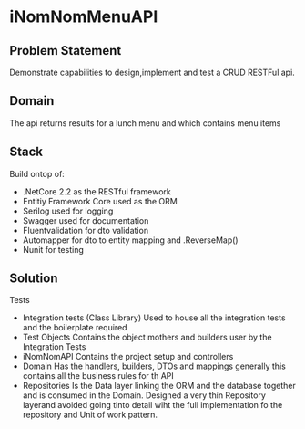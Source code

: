 # iNomNomMenuAPI

## Problem Statement
Demonstrate capabilities to design,implement and test a CRUD RESTFul api.

## Domain
The api returns results for a lunch menu and which contains menu items

## Stack
Build ontop of:
- .NetCore 2.2 as the RESTful framework
- Entitiy Framework Core used as the ORM
- Serilog used for logging
- Swagger used for documentation
- Fluentvalidation for dto validation
- Automapper for dto to entity mapping and .ReverseMap()
- Nunit for testing

## Solution
Tests
- Integration tests (Class Library)
  Used to house all the integration tests and the boilerplate required
- Test Objects
  Contains the object mothers and builders user by the Integration Tests
- iNomNomAPI
Contains the project setup and controllers
- Domain
Has the handlers, builders, DTOs and mappings generally this contains all the business rules for th API
- Repositories
Is the Data layer linking the ORM and the database together and is consumed in the Domain.
Designed a very thin Repository layerand avoided going tinto detail wiht the full
implementation fo the repository and Unit of work pattern.
